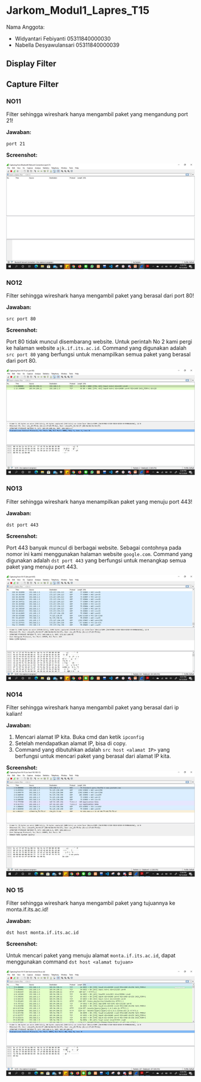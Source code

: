 # Jarkom_Modul1_Lapres_T15

Nama Anggota: 
  - Widyantari Febiyanti 05311840000030
  - Nabella Desyawulansari 05311840000039

## Display Filter

## Capture Filter
### NO11 
Filter sehingga wireshark hanya mengambil paket yang mengandung port 21!

**Jawaban:**

```
port 21
```

**Screenshot:**

![no1](https://github.com/belladewusa/Jarkom_Modul1_Lapres_T15/blob/main/Capture%20Filter/no%201.jpg)

### NO12
Filter sehingga wireshark hanya mengambil paket yang berasal dari port 80!

**Jawaban:**

```
src port 80
```

**Screenshot:**

Port 80 tidak muncul disembarang website. Untuk perintah No 2 kami pergi ke halaman website ```ajk.if.its.ac.id```. Command yang digunakan adalah ```src port 80``` yang berfungsi untuk menampilkan semua paket yang berasal dari port 80.

![no2](https://github.com/belladewusa/Jarkom_Modul1_Lapres_T15/blob/main/Capture%20Filter/no%202.jpg)

### NO13
Filter sehingga wireshark hanya menampilkan paket yang menuju port 443!

**Jawaban:**

```
dst port 443
```

**Screenshot:**

Port 443 banyak muncul di berbagai website. Sebagai contohnya pada nomor ini kami menggunakan halaman website ```google.com```. Command yang digunakan adalah ```dst port 443``` yang berfungsi untuk menangkap semua paket yang menuju port 443. 

![no3](https://github.com/belladewusa/Jarkom_Modul1_Lapres_T15/blob/main/Capture%20Filter/no%203.jpg)

### NO14
Filter sehingga wireshark hanya mengambil paket yang berasal dari ip kalian!

**Jawaban:**

1. Mencari alamat IP kita. Buka cmd dan ketik ```ipconfig```
2. Setelah mendapatkan alamat IP, bisa di copy. 
3. Command yang dibutuhkan adalah ```src host <alamat IP>``` yang berfungsi untuk mencari paket yang berasal dari alamat IP kita. 

**Screenshot:**
![no4](https://github.com/belladewusa/Jarkom_Modul1_Lapres_T15/blob/main/Capture%20Filter/no%204.jpg)

### NO 15
Filter sehingga wireshark hanya mengambil paket yang tujuannya ke monta.if.its.ac.id!

**Jawaban:**

```
dst host monta.if.its.ac.id
```

**Screenshot:**

Untuk mencari paket yang menuju alamat ```monta.if.its.ac.id```, dapat menggunakan command ```dst host <alamat tujuan>```

![no5](https://github.com/belladewusa/Jarkom_Modul1_Lapres_T15/blob/main/Capture%20Filter/no%205.jpg)





